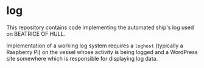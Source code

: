 # log

This repository contains code implementing the automated ship's
log used on BEATRICE OF HULL.

Implementation of a working log system requires a `loghost`
(typically a Raspberry Pi) on the vessel whose activity is being
logged and a WordPress site somewhere which is responsible for
displaying log data. 


